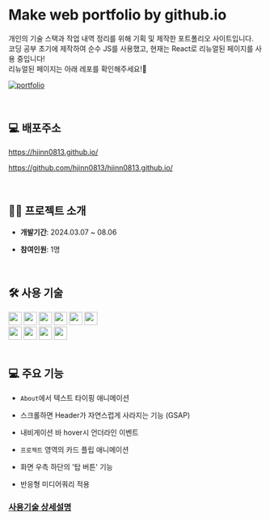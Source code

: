 # Make web portfolio by github.io

개인의 기술 스택과 작업 내역 정리를 위해 기획 및 제작한 포트폴리오 사이트입니다.<br/>
코딩 공부 초기에 제작하여 순수 JS를 사용했고, 현재는 React로 리뉴얼된 페이지를 사용 중입니다!<br/>
리뉴얼된 페이지는 아래 레포를 확인해주세요!🙂

[![portfolio](https://github-readme-stats.vercel.app/api/pin/?username=hjinn0813&repo=portfolio)](https://github.com/hjinn0813/portfolio)

<br/>

## 💻 배포주소

https://hjinn0813.github.io/

https://github.com/hjinn0813/hjinn0813.github.io/

<br/>

## 👨‍🏫 프로젝트 소개

- **개발기간**: 2024.03.07 ~ 08.06

- **참여인원**: 1명

<br/>

## 🛠 사용 기술

  <div>
    <img src="https://img.shields.io/badge/HTML-E34F26?style=flat-square&logo=html5&logoColor=white" height="26">
    <img src="https://img.shields.io/badge/CSS-1572B6?style=flat-square&logo=css3&logoColor=white" height="26">
    <img src="https://img.shields.io/badge/JavaScript-F7DF1E?style=flat-square&logo=javascript&logoColor=black" height="26">
    <img src="https://img.shields.io/badge/Bootstrap-7952B3?style=flat-square&logo=bootstrap&logoColor=white" height="26">
    <img src="https://img.shields.io/badge/GSAP-88CE02?style=flat-square&logo=GreenSock&logoColor=white" height="26">
    <img src="https://img.shields.io/badge/lodash-3492FF?style=flat-square&logo=lodash&logoColor=white" height="26">
    <br>
    <img src="https://img.shields.io/badge/Git-F05032?style=flat-square&logo=git&logoColor=white" height="26">
    <img src="https://img.shields.io/badge/GitHub-181717?style=flat-square&logo=github&logoColor=white" height="26">
    <img src="https://img.shields.io/badge/VS_Code-007ACC?style=flat-square&logo=visual-studio-code&logoColor=white" height="26">
    <img src="https://img.shields.io/badge/Prettier-F7B93E?style=flat-square&logo=prettier&logoColor=black" height="26">
  </div>

<br/>

## 💻 주요 기능

- `About`에서 텍스트 타이핑 애니메이션

- 스크롤하면 Header가 자연스럽게 사라지는 기능 (GSAP)

- 내비게이션 바 hover시 언더라인 이벤트

- `프로젝트` 영역의 카드 플립 애니메이션

- 화면 우측 하단의 '탑 버튼' 기능

- 반응형 미디어쿼리 적용

### [사용기술 상세설명](https://hjinn0813.tistory.com/92)
